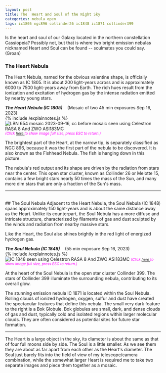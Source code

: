```yaml
---
layout: post
title: The  Heart and Soul of the Night Sky
categories: nebula open
tags: ic1805 ngc896 collinder26 ic1848 ic1871 collinder399
---
```


Is the heart and soul of our Galaxy located in the northern constellation Cassiopeia? Possibly not, but that is where two bright emission nebulas nicknamed Heart and Soul can be found -- soulmates you could say. (Groan)

### The Heart Nebula
The Heart Nebula, named for the obvious valentine shape, is officially known as IC 1805.
It is about 200 light-years across and is approximately 6000 to 7500 light-years away from Earth.  The rich hues result from the ionization and excitation of hydrogen gas by the intense radiation emitted by nearby young stars.

_**The Heart Nebula (IC 1805)**_  &nbsp;&nbsp; (Mosaic of two 45 min exposures Sep 16, 2023)<br>
{% include /explainnotes.js %}
<img src = "{{ site.baseurl }}/images/LBN 654 mosaic 2023-09-16, cc before mosaic_crop+rot_GraX+Siril-tif32+ASH.jpg"
alt = "LBN 654 mosaic 2023-09-16, cc before mosaic seen using Celestron RASA 8 And ZWO ASI183MC"
onmouseover = "this.src='{{ site.baseurl }}/images/LBN 654 mosaic 2023-09-16, cc before mosaic_crop+rot_GraX+Siril-tif32+ASH_notes.jpg'"
onmouseout = "this.src='{{ site.baseurl }}/images/LBN 654 mosaic 2023-09-16, cc before mosaic_crop+rot_GraX+Siril-tif32+ASH.jpg'"
/>
<i><small><font color="magenta">(Click 
<a href="{{ site.baseurl }}/images/LBN 654 mosaic 2023-09-16, cc before mosaic_crop+rot_GraX+Siril-tif32+ASH.jpg">here </a>
to show image full size, press ESC to return.)</font></small></i>
<br>

The brightest part of the Heart, at the narrow tip, is separately classified as NGC 896, because it was the first part of the nebula to be discovered. It is also known as the Fishhead Nebula. The fish is hanging down in this picture.

The nebula's red output and its shape are driven by the radiation from stars near the center. This open star cluster, known as Collinder 26 or Melotte 15, contains a few bright stars nearly 50 times the mass of the Sun, and many more dim stars that are only a fraction of the Sun's mass.

-------
<br>
## The Soul Nebula
Adjacent to the Heart Nebula, the Soul Nebula (IC 1848) spans approximately 150 light-years and is about the same distance away as the Heart. Unlike its counterpart, the Soul Nebula has a more diffuse and intricate structure, characterized by filaments of gas and dust sculpted by the winds and radiation from nearby massive stars.

Like the Heart, the Soul also shines brightly in the red light of energized hydrogen gas. 

_**The Soul Nebula (IC 1848)**_  &nbsp;&nbsp; (55 min exposure Sep 16, 2023)<br>
{% include /explainnotes.js %}
<img src = "{{ site.baseurl }}/images/IC 1848_2023-09-16T04_26_43_NinaSirLDF(166x20s=55m)CC_GraX+Siril+ASAC.jpg"
alt = "IC 1848 seen using Celestron RASA 8 And ZWO ASI183MC"
onmouseover = "this.src='{{ site.baseurl }}/images/IC 1848_2023-09-16T04_26_43_NinaSirLDF(166x20s=55m)CC_GraX+Siril+ASAC_notes.jpg'"
onmouseout = "this.src='{{ site.baseurl }}/images/IC 1848_2023-09-16T04_26_43_NinaSirLDF(166x20s=55m)CC_GraX+Siril+ASAC.jpg'"
/>
<i><small><font color="magenta"> (Click
<a href="{{ site.baseurl }}/images/IC 1848_2023-09-16T04_26_43_NinaSirLDF(166x20s=55m)CC_GraX+Siril+ASAC.jpg">here </a>
to show image full size, press ESC to return.)</font></small></i>
<br>

At the heart of the Soul Nebula is the open star cluster Collinder 399. 
The stars of Collinder 399 illuminate the surrounding nebula, contributing to its overall glow. 

The stunning emission nebula IC 1871 is located within the Soul Nebula. Rolling clouds of ionized hydrogen, oxygen, sulfur and dust have created the spectacular features that define this nebula. The small very dark feature to the right is a Bok Globule. 
Bok globules are small, dark, and dense clouds of gas and dust, typically cold and isolated regions within larger molecular clouds. They are often considered as potential sites for future star formation.

---------
The Heart is a large object in the sky, its diameter is about the same as that of four full moons side by side.  The Soul is a little smaller. As we see them they are about as far apart from each other as the Heart's diameter.  The Soul just barely fits into the field of view of my telescope/camera combination, while the somewhat larger Heart is required me to take two separate images and piece them together as a mosaic.